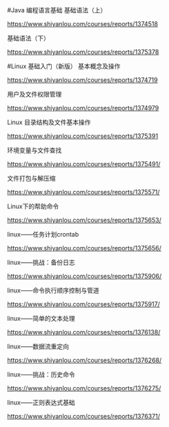 #Java 编程语言基础
基础语法（上）

https://www.shiyanlou.com/courses/reports/1374518

基础语法（下）

https://www.shiyanlou.com/courses/reports/1375378


#Linux 基础入门（新版）
基本概念及操作

https://www.shiyanlou.com/courses/reports/1374719

用户及文件权限管理

https://www.shiyanlou.com/courses/reports/1374979

Linux 目录结构及文件基本操作

https://www.shiyanlou.com/courses/reports/1375391

环境变量与文件查找

https://www.shiyanlou.com/courses/reports/1375491/

文件打包与解压缩

https://www.shiyanlou.com/courses/reports/1375571/

Linux下的帮助命令

https://www.shiyanlou.com/courses/reports/1375653/

linux——任务计划crontab

https://www.shiyanlou.com/courses/reports/1375656/

linux——挑战：备份日志

https://www.shiyanlou.com/courses/reports/1375906/

linux——命令执行顺序控制与管道

https://www.shiyanlou.com/courses/reports/1375917/

linux——简单的文本处理

https://www.shiyanlou.com/courses/reports/1376138/

linux——数据流重定向

https://www.shiyanlou.com/courses/reports/1376268/

linux——挑战：历史命令

https://www.shiyanlou.com/courses/reports/1376275/

linux——正则表达式基础

https://www.shiyanlou.com/courses/reports/1376371/



